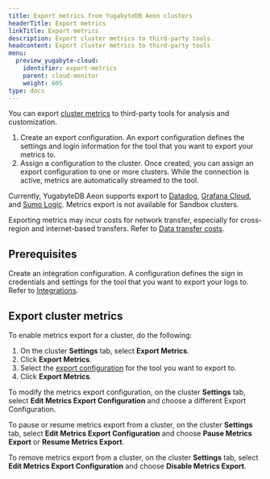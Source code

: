```yaml
---
title: Export metrics from YugabyteDB Aeon clusters
headerTitle: Export metrics
linkTitle: Export metrics
description: Export cluster metrics to third-party tools.
headcontent: Export cluster metrics to third-party tools
menu:
  preview_yugabyte-cloud:
    identifier: export-metrics
    parent: cloud-monitor
    weight: 605
type: docs
---
```


You can export [cluster metrics](../overview/) to third-party tools for analysis and customization.

1. Create an export configuration. An export configuration defines the settings and login information for the tool that you want to export your metrics to.
1. Assign a configuration to the cluster. Once created, you can assign an export configuration to one or more clusters. While the connection is active, metrics are automatically streamed to the tool.

Currently, YugabyteDB Aeon supports export to [Datadog](https://docs.datadoghq.com/), [Grafana Cloud](https://grafana.com/docs/grafana-cloud/), and [Sumo Logic](https://www.sumologic.com). Metrics export is not available for Sandbox clusters.

Exporting metrics may incur costs for network transfer, especially for cross-region and internet-based transfers. Refer to [Data transfer costs](../../cloud-admin/cloud-billing-costs/#data-transfer-costs).

## Prerequisites

Create an integration configuration. A configuration defines the sign in credentials and settings for the tool that you want to export your logs to. Refer to [Integrations](../managed-integrations).

## Export cluster metrics

To enable metrics export for a cluster, do the following:

1. On the cluster **Settings** tab, select **Export Metrics**.
1. Click **Export Metrics**.
1. Select the [export configuration](../managed-integrations/) for the tool you want to export to.
1. Click **Export Metrics**.

To modify the metrics export configuration, on the cluster **Settings** tab, select **Edit Metrics Export Configuration** and choose a different Export Configuration.

To pause or resume metrics export from a cluster, on the cluster **Settings** tab, select **Edit Metrics Export Configuration** and choose **Pause Metrics Export** or **Resume Metrics Export**.

To remove metrics export from a cluster, on the cluster **Settings** tab, select **Edit Metrics Export Configuration** and choose **Disable Metrics Export**.
